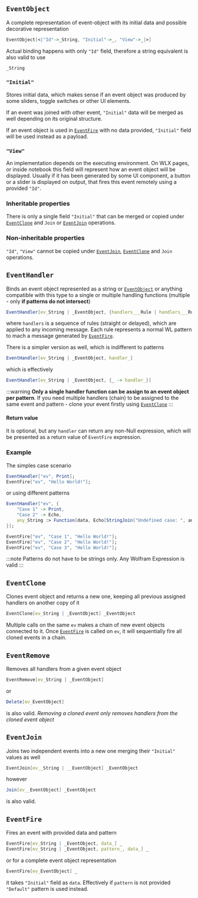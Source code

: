 

## `EventObject`
A complete representation of event-object with its initial data and possible decorative representation

```mathematica
EventObject[<|"Id"->_String, "Initial"->_, "View"->_|>]
```

Actual binding happens with only `"Id"` field, therefore a string equivalent is also valid to use

```mathematica
_String
```

### `"Initial"`
Stores initial data, which makes sense if an event object was produced by some sliders, toggle switches or other UI elements. 

If an event was joined with other event, `"Initial"` data will be merged as well depending on its original structure.

If an event object is used in [`EventFire`](#`EventFire`) with no data provided, `"Initial"` field will be used instead as a payload.

### `"View"`
An implementation depends on the executing environment. On WLX pages, or inside notebook this field will represent how an event object will be displayed. Usually if it has been generated by some UI component, a button or a slider is displayed on output, that fires this event remotely using a provided `"Id"`.

### Inheritable properties
There is only a single field `"Initial"` that can be merged or copied under  [`EventClone`](#`EventClone`) and `Join` or [`EventJoin`](#`EventJoin`) operations.

### Non-inheritable properties
`"Id"`, `"View"` cannot be copied under [`EventJoin`](#`EventJoin`), [`EventClone`](#`EventClone`) and `Join` operations.


## `EventHandler`
Binds an event object represented as a string or [`EventObject`](#`EventObject`) or anything compatible with this type to a single or multiple handling functions (multiple - only __if patterns do not intersect__)

```mathematica
EventHandler[ev_String | _EventObject, {handlers___Rule | handlers___RuleDelayed}]
```

where `handlers` is a sequence of rules (straight or delayed), which are applied to any incoming message. Each rule represents a normal WL pattern to mach a message generated by [`EventFire`](#`EventFire`). 

There is a simpler version as well, which is indifferent to patterns

```mathematica
EventHandler[ev_String | _EventObject, handler_]
```

which is effectively 

```mathematica
EventHandler[ev_String | _EventObject, {_ -> handler_}]
```

:::warning
__Only a single handler function can be assign to an event object per pattern__. If you need multiple handlers (chain) to be assigned to the same event and pattern - clone your event firstly using [`EventClone`](#`EventClone`)
:::

#### Return value
It is optional, but any `handler` can return any non-Null expression, which will be presented as a return value of `EventFire` expression. 

### Example
The simples case scenario

```mathematica
EventHandler["ev", Print];
EventFire["ev", "Hello World!"];
```

or using different patterns

```mathematica
EventHandler["ev", {
	"Case 1" -> Print,
	"Case 2" -> Echo,
	any_String :> Function[data, Echo[StringJoin["Undefined case: ", any]]]
}];

EventFire["ev", "Case 1", "Hello World!"];
EventFire["ev", "Case 2", "Hello World!"];
EventFire["ev", "Case 3", "Hello World!"];
```

:::note
Patterns do not have to be strings only. Any Wolfram Expression is valid
:::

## `EventClone`
Clones event object and returns a new one, keeping all previous assigned handlers on another copy of it

```mathematica
EventClone[ev_String | _EventObject] _EventObject
```

Multiple calls on the same `ev` makes a chain of new event objects connected to it. Once [`EventFire`](#`EventFire`) is called on `ev`, it will sequentially fire all cloned events in a chain. 

## `EventRemove`
Removes all handlers from a given event object

```mathematica
EventRemove[ev_String | _EventObject]
```

or

```mathematica
Delete[ev_EventObject]
```

is also valid. *Removing a cloned event only removes handlers from the cloned event object*

## `EventJoin`
Joins two independent events into a new one merging their `"Initial"` values as well

```mathematica
EventJoin[ev__String | __EventObject] _EventObject
```

however

```mathematica
Join[ev__EventObject] _EventObject
```

is also valid.

## `EventFire`
Fires an event with provided data and pattern

```mathematica
EventFire[ev_String | _EventObject, data_] _
EventFire[ev_String | _EventObject, pattern_, data_] _
```

or for a complete event object representation

```mathematica
EventFire[ev_EventObject] _
```

it takes `"Initial"` field as `data`. Effectively if `pattern` is not provided `"Default"` pattern is used instead. 